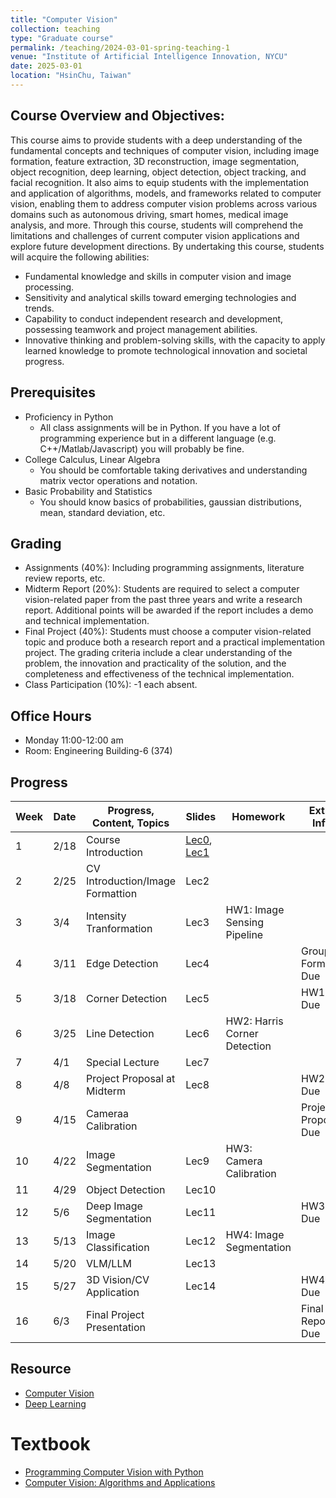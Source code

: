 ```yaml
---
title: "Computer Vision"
collection: teaching
type: "Graduate course"
permalink: /teaching/2024-03-01-spring-teaching-1
venue: "Institute of Artificial Intelligence Innovation, NYCU"
date: 2025-03-01
location: "HsinChu, Taiwan"
---
```


## Course Overview and Objectives:
This course aims to provide students with a deep understanding of the fundamental concepts and techniques of computer vision, including image formation, feature extraction, 3D reconstruction, image segmentation, object recognition, deep learning, object detection, object tracking, and facial recognition. It also aims to equip students with the implementation and application of algorithms, models, and frameworks related to computer vision, enabling them to address computer vision problems across various domains such as autonomous driving, smart homes, medical image analysis, and more. Through this course, students will comprehend the limitations and challenges of current computer vision applications and explore future development directions. By undertaking this course, students will acquire the following abilities:
* Fundamental knowledge and skills in computer vision and image processing.
* Sensitivity and analytical skills toward emerging technologies and trends.
* Capability to conduct independent research and development, possessing teamwork and project management abilities.
* Innovative thinking and problem-solving skills, with the capacity to apply learned knowledge to promote technological innovation and societal progress.

## Prerequisites
* Proficiency in Python
  * All class assignments will be in Python. If you have a lot of programming experience but in a different language (e.g. C++/Matlab/Javascript) you will probably be fine.
* College Calculus, Linear Algebra
  * You should be comfortable taking derivatives and understanding matrix vector operations and notation.
* Basic Probability and Statistics
  * You should know basics of probabilities, gaussian distributions, mean, standard deviation, etc.


## Grading
* Assignments (40%): Including programming assignments, literature review reports, etc.
* Midterm Report (20%): Students are required to select a computer vision-related paper from the past three years and write a research report. Additional points will be awarded if the report includes a demo and technical implementation.
* Final Project (40%): Students must choose a computer vision-related topic and produce both a research report and a practical implementation project. The grading criteria include a clear understanding of the problem, the innovation and practicality of the solution, and the completeness and effectiveness of the technical implementation.
* Class Participation (10%): -1 each absent.

## Office Hours
* Monday 11:00-12:00 am
* Room: Engineering Building-6 (374)


## Progress

| Week | Date       | Progress, Content, Topics         | Slides           | Homework | Extra Info |
|------|------------|-----------------------------------|------------------|----------|------------|
| 1    | 2/18       | Course Introduction | [Lec0](https://drive.google.com/file/d/1cIZT0LbIQs7U8ti812FC7_9_eohKhbTl/view?usp=drive_link), [Lec1](https://drive.google.com/file/d/1kvCEhdy_k-SRuyI9y8GwKT-f3YR5AcLQ/view?usp=drive_link) |          |            |
| 2    | 2/25       | CV Introduction/Image Formattion | Lec2 |          |          |
| 3    | 3/4        | Intensity Tranformation | Lec3 | HW1: Image Sensing Pipeline |            |
| 4    | 3/11       | Edge Detection | Lec4 |          | Group Form Due |
| 5    | 3/18       | Corner Detection | Lec5 |          | HW1 Due |
| 6    | 3/25       | Line Detection | Lec6 | HW2: Harris Corner Detection |          |
| 7    | 4/1        | Special Lecture | Lec7 |          |          |
| 8    | 4/8        | Project Proposal at Midterm | Lec8 |          | HW2 Due |
| 9    | 4/15       | Cameraa Calibration |          |          | Project Proposal Due |
| 10   | 4/22       | Image Segmentation | Lec9 | HW3: Camera Calibration |            |
| 11   | 4/29       | Object Detection | Lec10 |          |            |
| 12   | 5/6        | Deep Image Segmentation | Lec11 |          | HW3 Due |
| 13   | 5/13       | Image Classification | Lec12 | HW4: Image Segmentation |            |
| 14   | 5/20       | VLM/LLM | Lec13 |          |          |
| 15   | 5/27       | 3D Vision/CV Application | Lec14 |          | HW4 Due |
| 16   | 6/3        | Final Project Presentation |          |          | Final Report Due |

## Resource
* [Computer Vision](https://github.com/jbhuang0604/awesome-computer-vision)
* [Deep Learning](https://github.com/ChristosChristofidis/awesome-deep-learning)

# Textbook
* [Programming Computer Vision with Python](https://www.amazon.com/Programming-Computer-Vision-Python-algorithms/dp/1449316549)
* [Computer Vision: Algorithms and Applications](http://szeliski.org/Book/)

